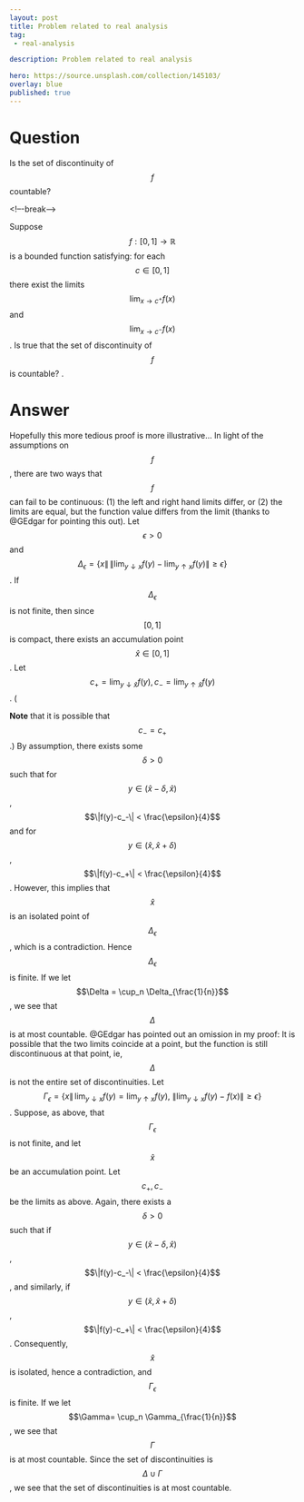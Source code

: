 ```yaml
---
layout: post
title: Problem related to real analysis
tag:
 - real-analysis

description: Problem related to real analysis

hero: https://source.unsplash.com/collection/145103/
overlay: blue 
published: true
---
```


# Question 

Is the set of discontinuity of $$f$$ countable?

<!–-break-–>


Suppose $$f:[0,1]\rightarrow\mathbb{R}$$ is a bounded function satisfying: for each $$c\in [0,1]$$ there exist the limits $$\lim_{x\rightarrow c^+}f(x)$$ and $$\lim_{x\rightarrow c^-}f(x)$$.
 Is true that the set of discontinuity of $$f$$ is countable?
.


# Answer 


Hopefully this more tedious proof is more illustrative...
In light of the assumptions on $$f$$, there are two ways that $$f$$ can fail to be continuous: (1) the left and right hand limits differ, or (2) the limits are equal, but the function value differs from the limit (thanks to @GEdgar for pointing this out).
Let $$\epsilon>0$$ and $$\Delta_\epsilon = \{ x \|\, \|\lim_{y \downarrow x}f(y) - \lim_{y \uparrow x}f(y)\| \geq \epsilon \}$$. If $$\Delta_\epsilon$$ is not finite, then since $$[0,1]$$ is compact, there exists an accumulation point $$\hat{x} \in [0,1]$$. Let $$c_+ = \lim_{y \downarrow \hat{x}}f(y), c_- = \lim_{y \uparrow \hat{x}}f(y)$$. (

**Note** that it is possible that $$c_- = c_+$$.) By assumption, there exists some $$\delta>0$$ such that for $$y \in (\hat{x}-\delta,\hat{x})$$, $$\|f(y)-c_-\| < \frac{\epsilon}{4}$$ and for $$y \in (\hat{x}, \hat{x}+\delta)$$, $$\|f(y)-c_+\| < \frac{\epsilon}{4}$$. However, this implies that $$\hat{x}$$ is an isolated point of $$\Delta_\epsilon$$, which is a contradiction. Hence $$\Delta_\epsilon$$ is finite.
If we let $$\Delta = \cup_n \Delta_{\frac{1}{n}}$$, we see that $$\Delta $$ is at most countable.
@GEdgar has pointed out an omission in my proof: It is possible that the two limits coincide at a point, but the function is still discontinuous at that point, ie, $$\Delta$$ is not the entire set of discontinuities.
Let $$\Gamma_\epsilon = \{ x \|\, \lim_{y \downarrow x}f(y) = \lim_{y \uparrow x}f(y), \ \|\lim_{y \downarrow x}f(y)-f(x) \| \geq \epsilon \}$$. Suppose, as above, that $$\Gamma_\epsilon$$ is not finite, and let $$\hat{x}$$ be an accumulation point. Let $$c_+, c_-$$ be the limits as above. Again, there exists a $$\delta>0$$ such that if $$y \in (\hat{x}-\delta,\hat{x})$$, $$\|f(y)-c_-\| < \frac{\epsilon}{4}$$, and similarly, if $$y \in (\hat{x}, \hat{x}+\delta)$$, $$\|f(y)-c_+\| < \frac{\epsilon}{4}$$. Consequently, $$\hat{x}$$ is isolated, hence a contradiction, and $$\Gamma_\epsilon$$ is finite.
If we let $$\Gamma= \cup_n \Gamma_{\frac{1}{n}}$$, we see that $$\Gamma$$ is at most countable.
Since the set of discontinuities is $$\Delta \cup \Gamma$$, we see that the set of discontinuities is at most countable.

